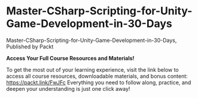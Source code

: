 # Master-CSharp-Scripting-for-Unity-Game-Development-in-30-Days

Master-CSharp-Scripting-for-Unity-Game-Development-in-30-Days, Published by Packt

**Access Your Full Course Resources and Materials!**

To get the most out of your learning experience, visit the link below to access all course resources, downloadable materials, and bonus content: https://packt.link/FwJFc
Everything you need to follow along, practice, and deepen your understanding is just one click away!
